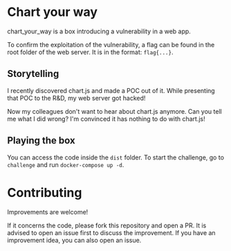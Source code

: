 # Chart your way
chart_your_way is a box introducing a vulnerability in a web app.

To confirm the exploitation of the vulnerability, a flag can be found in the root folder of the web server. It is in the format: `flag{...}`.

## Storytelling
I recently discovered chart.js and made a POC out of it.
While presenting that POC to the R&D, my web server got hacked!

Now my colleagues don't want to hear about chart.js anymore. Can you tell me what I did wrong?
I'm convinced it has nothing to do with chart.js!

## Playing the box
You can access the code inside the `dist` folder.
To start the challenge, go to `challenge` and run `docker-compose up -d`.

# Contributing
Improvements are welcome!

If it concerns the code, please fork this repository and open a PR. It is advised to open an issue first to discuss the improvement.
If you have an improvement idea, you can also open an issue.
